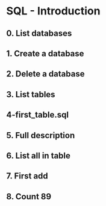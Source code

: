 # SQL - Introduction

## 0. List databases
## 1. Create a database
## 2. Delete a database
## 3. List tables
## 4-first_table.sql
## 5. Full description
## 6. List all in table
## 7. First add
## 8. Count 89
